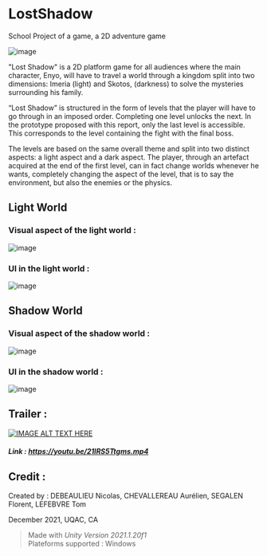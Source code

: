# LostShadow
School Project of a game, a 2D adventure game

  ![image](https://user-images.githubusercontent.com/80623426/156792590-959bc222-f401-470a-9039-68c7e244e23f.png)


"Lost Shadow" is a 2D platform game for all audiences where the main character, Enyo, will have to travel a world through a kingdom split into two dimensions: Imeria (light) and Skotos, (darkness) to solve the mysteries surrounding his family.

“Lost Shadow” is structured in the form of levels that the player will have to go through in an imposed order. Completing one level unlocks the next. In the prototype proposed with this report, only the last level is accessible. This corresponds to the level containing the fight with the final boss.

The levels are based on the same overall theme and split into two distinct aspects: a light aspect and a dark aspect. The player, through an artefact acquired at the end of the first level, can in fact change worlds whenever he wants, completely changing the aspect of the level, that is to say the environment, but also the enemies or the physics. 

## Light World
### Visual aspect of the light world :
![image](https://user-images.githubusercontent.com/80623426/156793151-f1502979-456d-4a73-849d-2ac81213a804.png)

### UI in the light world :
![image](https://user-images.githubusercontent.com/80623426/156793426-1b9e2081-5e75-4148-9cf3-5dba6852ec4e.png)


## Shadow World
### Visual aspect of the shadow world :
![image](https://user-images.githubusercontent.com/80623426/156793329-71d60257-a6b2-4e3b-a2dd-d52a1f939475.png)

### UI in the shadow world :
![image](https://user-images.githubusercontent.com/80623426/156793661-eff7ffa5-c7d6-41e6-9f62-45c7c40fd864.png)


## Trailer :
[![IMAGE ALT TEXT HERE](https://img.youtube.com/vi/21lRS5Ttgms/0.jpg)](https://www.youtube.com/watch?v=21lRS5Ttgms)
##### Link : https://youtu.be/21lRS5Ttgms.mp4


## Credit :
Created by : DEBEAULIEU Nicolas, CHEVALLEREAU Aurélien, SEGALEN Florent, LEFEBVRE Tom

December 2021, UQAC, CA

> Made with *Unity Version 2021.1.20f1* \
> Plateforms supported : Windows
